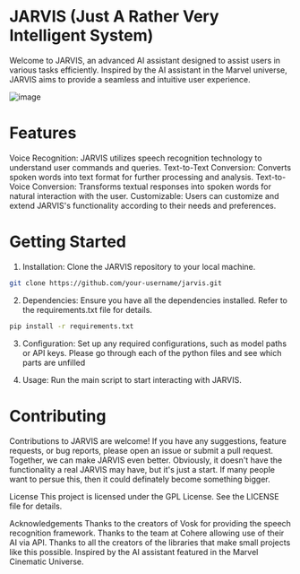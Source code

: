 # JARVIS (Just A Rather Very Intelligent System)
Welcome to JARVIS, an advanced AI assistant designed to assist users in various tasks efficiently. Inspired by the AI assistant in the Marvel universe, JARVIS aims to provide a seamless and intuitive user experience.

![image](https://github.com/Pinkk-Flag/JARVIS/assets/91942071/3a66227d-9bc0-4065-9128-5ccc542cd0f4)


# Features
Voice Recognition: JARVIS utilizes speech recognition technology to understand user commands and queries.
Text-to-Text Conversion: Converts spoken words into text format for further processing and analysis.
Text-to-Voice Conversion: Transforms textual responses into spoken words for natural interaction with the user.
Customizable: Users can customize and extend JARVIS's functionality according to their needs and preferences.

# Getting Started

1. Installation: Clone the JARVIS repository to your local machine.
``` bash
git clone https://github.com/your-username/jarvis.git
```
2. Dependencies: Ensure you have all the dependencies installed. Refer to the requirements.txt file for details.
``` bash
pip install -r requirements.txt
```

3. Configuration: Set up any required configurations, such as model paths or API keys. Please go through each of the python files and see which parts are unfilled

4. Usage: Run the main script to start interacting with JARVIS.

# Contributing
Contributions to JARVIS are welcome! If you have any suggestions, feature requests, or bug reports, please open an issue or submit a pull request. Together, we can make JARVIS even better. Obviously, it doesn't have the functionality a real JARVIS may have, but it's just a start. If many people want to persue this, then it could definately become something bigger.

License
This project is licensed under the GPL License. See the LICENSE file for details.

Acknowledgements
Thanks to the creators of Vosk for providing the speech recognition framework.
Thanks to the team at Cohere allowing use of their AI via API.
Thanks to all the creators of the libraries that make small projects like this possible.
Inspired by the AI assistant featured in the Marvel Cinematic Universe.
